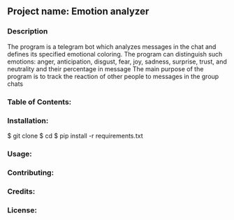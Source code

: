 ## Project name: Emotion analyzer


### Description
The program is a telegram bot which analyzes messages in the chat and defines its specified emotional coloring.
The program can distinguish such emotions: anger, anticipation, disgust, fear, joy, sadness, surprise, trust, and neutrality and their percentage in message
The main purpose of the program is to track the reaction of other people to messages in the group chats

### Table of Contents: 

### Installation: 
$ git clone 
$ cd 
$ pip install -r requirements.txt

### Usage: 

### Contributing: 

### Credits: 

### License:
